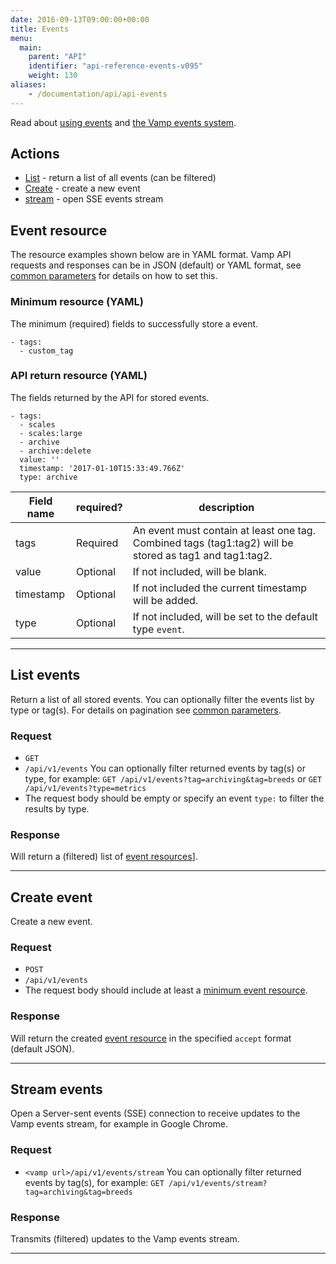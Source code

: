 ```yaml
---
date: 2016-09-13T09:00:00+00:00
title: Events
menu:
  main:
    parent: "API"
    identifier: "api-reference-events-v095"
    weight: 130
aliases:
    - /documentation/api/api-events
---
```

Read about [using events](/documentation/using-vamp/events/) and [the Vamp events system](/documentation/tutorials/create-a-workflow/#the-vamp-events-system).

## Actions

 * [List](/documentation/api/v0.9.5/api-events/#list-events) - return a list of all events (can be filtered)
 * [Create](/documentation/api/v0.9.5/api-events/#create-event) - create a new event
 * [stream](/documentation/api/v0.9.5/api-events/#stream-events) - open SSE events stream

## Event resource
The resource examples shown below are in YAML format. Vamp API requests and responses can be in JSON (default) or YAML format, see [common parameters](/documentation/api/v0.9.5/using-the-api) for details on how to set this.

### Minimum resource (YAML)
The minimum (required) fields to successfully store a event.

```
- tags:
  - custom_tag
```

### API return resource (YAML)
The fields returned by the API for stored events.

```
- tags:
  - scales
  - scales:large
  - archive
  - archive:delete
  value: ''
  timestamp: '2017-01-10T15:33:49.766Z'
  type: archive
```

 Field name    |  required?  | description
 --------------|---|-----------------
 tags |  Required  | An event must contain at least one tag. Combined tags (tag1:tag2) will be stored as tag1 and tag1:tag2.
 value |  Optional  | If not included, will be blank.
 timestamp |  Optional  | If not included the current timestamp will be added.
 type |  Optional  | If not included, will be set to the default type `event`.

---------------

## List events

Return a list of all stored events.  You can optionally filter the events list by type or tag(s).
For details on pagination see [common parameters](/documentation/api/v0.9.5/using-the-api).

### Request
* `GET`
* `/api/v1/events`
  You can optionally filter returned events by tag(s) or type, for example:
  `GET /api/v1/events?tag=archiving&tag=breeds` or
  `GET /api/v1/events?type=metrics`
* The request body should be empty or specify an event `type:` to filter the results by type.

### Response
Will return a (filtered) list of [event resources](/documentation/api/v0.9.5/api-events/#event-resource)].

---------------

## Create event

Create a new event.

### Request
* `POST`
* `/api/v1/events`
* The request body should include at least a [minimum event resource](/documentation/api/v0.9.5/api-events/#event-resource).

### Response
Will return the created [event resource](/documentation/api/v0.9.5/api-events/#event-resource) in the specified `accept` format (default JSON).

---------------

## Stream events

Open a Server-sent events (SSE) connection to receive updates to the Vamp events stream, for example in Google Chrome.

### Request
* `<vamp url>/api/v1/events/stream`
  You can optionally filter returned events by tag(s), for example:
  `GET /api/v1/events/stream?tag=archiving&tag=breeds`

### Response
Transmits (filtered) updates to the Vamp events stream.


---------------
